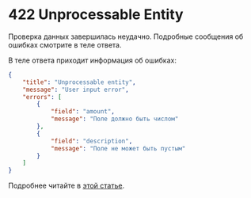 # 422 Unprocessable Entity

Проверка данных завершилась неудачно. 
Подробные сообщения об ошибках смотрите в теле ответа.

В теле ответа приходит информация об ошибках:

```json
{
    "title": "Unprocessable entity",
    "message": "User input error",
    "errors": [
        {
            "field": "amount",
            "message": "Поле должно быть числом"
        },
        {
            "field": "description",
            "message": "Поле не может быть пустым"
        }
    ]
}
```

Подробнее читайте в [этой статье](../unprocessable-entity-format.md).
